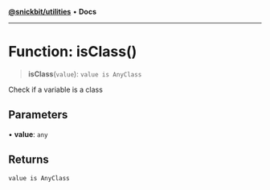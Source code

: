 [**@snickbit/utilities**](../README.md) • **Docs**

***

# Function: isClass()

> **isClass**(`value`): `value is AnyClass`

Check if a variable is a class

## Parameters

• **value**: `any`

## Returns

`value is AnyClass`
